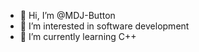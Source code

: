 - 👋 Hi, I’m @MDJ-Button
- 👀 I’m interested in software development
- 🌱 I’m currently learning C++

<!---
MDJ-Button/MDJ-Button is a ✨ special ✨ repository because its `README.md` (this file) appears on your GitHub profile.
You can click the Preview link to take a look at your changes.
--->
